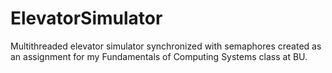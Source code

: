 # ElevatorSimulator
Multithreaded elevator simulator synchronized with semaphores created as an assignment for my Fundamentals of Computing Systems class at BU.
